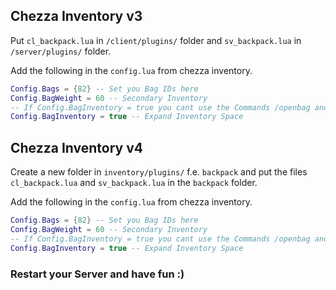 ## Chezza Inventory v3
Put `cl_backpack.lua` in `/client/plugins/` folder and `sv_backpack.lua` in `/server/plugins/` folder.

Add the following in the `config.lua` from chezza inventory.
```lua
Config.Bags = {82} -- Set you Bag IDs here
Config.BagWeight = 60 -- Secondary Inventory
-- If Config.BagInventory = true you cant use the Commands /openbag and /stealbag !!!
Config.BagInventory = true -- Expand Inventory Space
```

## Chezza Inventory v4
Create a new folder in `inventory/plugins/` f.e. `backpack` and put the files `cl_backpack.lua` and `sv_backpack.lua` in the `backpack` folder.

Add the following in the `config.lua` from chezza inventory.
```lua
Config.Bags = {82} -- Set you Bag IDs here
Config.BagWeight = 60 -- Secondary Inventory
-- If Config.BagInventory = true you cant use the Commands /openbag and /stealbag !!!
Config.BagInventory = true -- Expand Inventory Space
```

### Restart your Server and have fun :)
